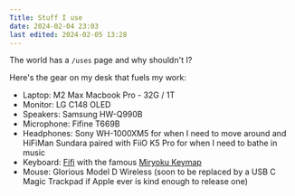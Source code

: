 ```yaml
---
Title: Stuff I use
date: 2024-02-04 23:03
last edited: 2024-02-05 13:28
---
```

The world has a `/uses` page and why shouldn't I?

Here's the gear on my desk that fuels my work:

- Laptop: M2 Max Macbook Pro - 32G / 1T
- Monitor: LG C148 OLED
- Speakers: Samsung HW-Q990B
- Microphone: Fifine T669B
- Headphones: Sony WH-1000XM5 for when I need to move around and HiFiMan Sundara paired with FiiO K5 Pro for when I need to bathe in music
- Keyboard: [Fifi](https://github.com/raychengy/fifi_split_keeb) with the famous [Miryoku Keymap](https://github.com/manna-harbour/miryoku)
- Mouse: Glorious Model D Wireless (soon to be replaced by a USB C Magic Trackpad if Apple ever is kind enough to release one)
